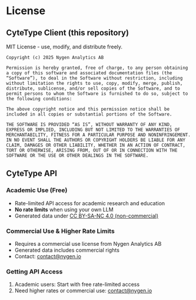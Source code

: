 # License

## CyteType Client (this repository)

MIT License - use, modify, and distribute freely.

```
Copyright (c) 2025 Nygen Analytics AB

Permission is hereby granted, free of charge, to any person obtaining a copy of this software and associated documentation files (the “Software”), to deal in the Software without restriction, including without limitation the rights to use, copy, modify, merge, publish, distribute, sublicense, and/or sell copies of the Software, and to permit persons to whom the Software is furnished to do so, subject to the following conditions:

The above copyright notice and this permission notice shall be included in all copies or substantial portions of the Software.

THE SOFTWARE IS PROVIDED “AS IS”, WITHOUT WARRANTY OF ANY KIND, EXPRESS OR IMPLIED, INCLUDING BUT NOT LIMITED TO THE WARRANTIES OF MERCHANTABILITY, FITNESS FOR A PARTICULAR PURPOSE AND NONINFRINGEMENT. IN NO EVENT SHALL THE AUTHORS OR COPYRIGHT HOLDERS BE LIABLE FOR ANY CLAIM, DAMAGES OR OTHER LIABILITY, WHETHER IN AN ACTION OF CONTRACT, TORT OR OTHERWISE, ARISING FROM, OUT OF OR IN CONNECTION WITH THE SOFTWARE OR THE USE OR OTHER DEALINGS IN THE SOFTWARE.
```

## CyteType API

### Academic Use (Free)
- Rate-limited API access for academic research and education
- **No rate limits** when using your own LLM
- Generated data under [CC BY-SA-NC 4.0 (non-commercial)](https://creativecommons.org/licenses/by-nc-sa/4.0/)

### Commercial Use & Higher Rate Limits
- Requires a commercial use license from Nygen Analytics AB
- Generated data includes commercial rights
- Contact: contact@nygen.io

### Getting API Access
1. Academic users: Start with free rate-limited access
2. Need higher rates or commercial use: contact@nygen.io
